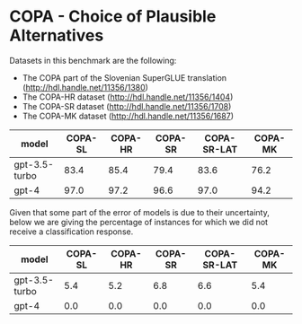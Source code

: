 # COPA - Choice of Plausible Alternatives

Datasets in this benchmark are the following:
- The COPA part of the Slovenian SuperGLUE translation (http://hdl.handle.net/11356/1380)
- The COPA-HR dataset (http://hdl.handle.net/11356/1404)
- The COPA-SR dataset (http://hdl.handle.net/11356/1708)
- The COPA-MK dataset (http://hdl.handle.net/11356/1687)

| model | COPA-SL | COPA-HR | COPA-SR | COPA-SR-LAT | COPA-MK |
|-|-|-|-|-|-|
| gpt-3.5-turbo | 83.4 | 85.4 | 79.4 | 83.6 | 76.2 |
| gpt-4 | 97.0 | 97.2 | 96.6 | 97.0 | 94.2 |

Given that some part of the error of models is due to their uncertainty,
below we are giving the percentage of instances for which we did not receive
a classification response.

| model | COPA-SL | COPA-HR | COPA-SR | COPA-SR-LAT | COPA-MK |
|-|-|-|-|-|-|
| gpt-3.5-turbo | 5.4 | 5.2 | 6.8 | 6.6 | 5.4 |
| gpt-4 | 0.0 | 0.0 | 0.0 | 0.0 | 0.0 |
